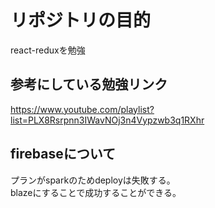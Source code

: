 # リポジトリの目的
react-reduxを勉強  

## 参考にしている勉強リンク
https://www.youtube.com/playlist?list=PLX8Rsrpnn3IWavNOj3n4Vypzwb3q1RXhr  

## firebaseについて
プランがsparkのためdeployは失敗する。  
blazeにすることで成功することができる。  